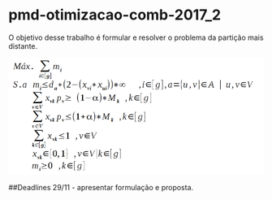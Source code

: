 # pmd-otimizacao-comb-2017_2

O objetivo desse trabalho é formular e resolver o problema da partição mais distante.

![formulacao atual](/formulacao/formulacao_pmd.png)

##Deadlines
29/11 - apresentar formulação e proposta.